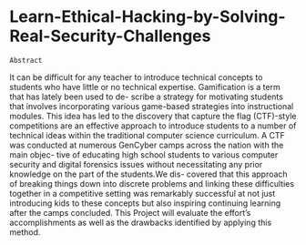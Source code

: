 # Learn-Ethical-Hacking-by-Solving-Real-Security-Challenges

```
Abstract
```

It can be difficult for any teacher to introduce technical concepts to students who have
little or no technical expertise. Gamification is a term that has lately been used to de-
scribe a strategy for motivating students that involves incorporating various game-based
strategies into instructional modules. This idea has led to the discovery that capture
the flag (CTF)-style competitions are an effective approach to introduce students to a
number of technical ideas within the traditional computer science curriculum. A CTF
was conducted at numerous GenCyber camps across the nation with the main objec-
tive of educating high school students to various computer security and digital forensics
issues without necessitating any prior knowledge on the part of the students.We dis-
covered that this approach of breaking things down into discrete problems and linking
these difficulties together in a competitive setting was remarkably successful at not
just introducing kids to these concepts but also inspiring continuing learning after the
camps concluded. This Project will evaluate the effort’s accomplishments as well as the
drawbacks identified by applying this method.
